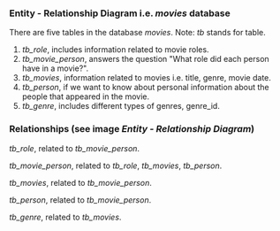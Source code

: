 ### Entity - Relationship Diagram i.e. *movies* database

There are five tables in the database *movies*. Note: *tb* stands for table. 

1. *tb_role*, includes information related to movie roles. 
2. *tb_movie_person*, answers the question "What role did each person have in a movie?".
3. *tb_movies*, information related to movies i.e. title, genre, movie date.
4. *tb_person*, if we want to know about personal information about the people that appeared in the movie. 
5. *tb_genre*, includes different types of genres, genre_id. 


### Relationships (see image *Entity - Relationship Diagram*)

*tb_role*, related to *tb_movie_person*. 

*tb_movie_person*, related to *tb_role*, *tb_movies*, *tb_person*.

*tb_movies*, related to *tb_movie_person*.

*tb_person*, related to *tb_movie_person*.

*tb_genre*, related to *tb_movies*.

